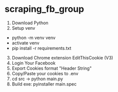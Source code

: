 # scraping_fb_group

1. Download Python
2. Setup venv
- python -m venv venv
- activate venv
- pip install -r requirements.txt
3. Download Chrome extension EditThisCookie (V3)
4. Login Your Facebook
5. Export Cookies format "Header String"
6. Copy/Paste your cookies to .env
7. cd src -> python main.py
8. Build exe: pyinstaller main.spec
